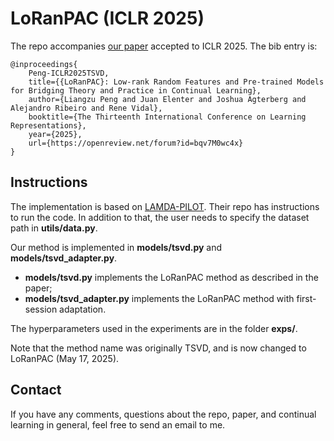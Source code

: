 # LoRanPAC (ICLR 2025)
The repo accompanies [our paper](https://arxiv.org/abs/2410.00645) accepted to ICLR 2025. The bib entry is:

    @inproceedings{
        Peng-ICLR2025TSVD,
        title={{LoRanPAC}: Low-rank Random Features and Pre-trained Models for Bridging Theory and Practice in Continual Learning},
        author={Liangzu Peng and Juan Elenter and Joshua Agterberg and Alejandro Ribeiro and Rene Vidal},
        booktitle={The Thirteenth International Conference on Learning Representations},
        year={2025},
        url={https://openreview.net/forum?id=bqv7M0wc4x}
    }





## Instructions

The implementation is based on [LAMDA-PILOT](https://github.com/sun-hailong/LAMDA-PILOT). Their repo has instructions to run the code. In addition to that, the user needs to specify the dataset path in **utils/data.py**.


Our method is implemented in **models/tsvd.py** and **models/tsvd_adapter.py**.

- **models/tsvd.py** implements the LoRanPAC method as described in the paper;
- **models/tsvd_adapter.py** implements the LoRanPAC method with first-session adaptation.

The hyperparameters used in the experiments are in the folder **exps/**.

Note that the method name was originally TSVD, and is now changed to LoRanPAC (May 17, 2025).


## Contact
If you have any comments, questions about the repo, paper, and continual learning in general, feel free to send an email to me.
